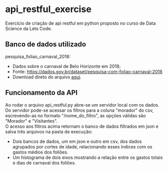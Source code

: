 # api_restful_exercise
Exercício de criação de api restful em python proposto no curso de Data Science da Lets Code.
## Banco de dados utilizado
pesquisa_foliao_carnaval_2018:
- Dados sobre o carnaval de Belo Horizonte em 2018;
- Fonte: https://dados.gov.br/dataset/pesquisa-com-foliao-carnaval-2018
- Download direto do arquivo <a href="https://ckan.pbh.gov.br/dataset/b7b0edda-2f3c-45bd-90d5-110216a47b76/resource/9b836e99-bf0a-4d3a-8934-59972097dade/download/dataset_carnaval_20181.csv">aqui</a>.
## Funcionamento da API
Ao rodar o arquivo api_restful.py abre-se um servidor local com os dados. Do servidor pode-se acessar os filtros para a coluna "morador" do csv, escrevendo-as no formato "/nome_do_filtro", as opções válidas são "Morador" e "Visitantes".  
O acesso aos filtros acima retornam o banco de dados filtrados em json e salva três arquivos na pasta de execução:
- Dois bancos de dados, um em json e outro em csv, dos dados agrupados por cortes de idade, relacionando esses índices com os gastos médios dos foliões.
- Um histograma de dois eixos mostrando a relação entre os gastos totais e dias de carnaval dos foliões.
